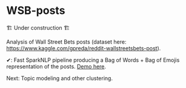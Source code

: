 # WSB-posts

🏗 Under construction 🏗

Analysis of Wall Street Bets posts (dataset here: https://www.kaggle.com/gpreda/reddit-wallstreetsbets-post).


✔: Fast SparkNLP pipeline producing a Bag of Words + Bag of Emojis representation of the posts. [Demo here](./notebooks/bowbae_pipeline.ipynb).

Next: Topic modeling and other clustering.


